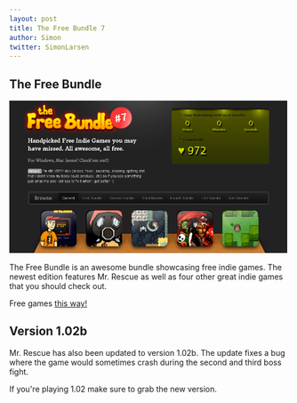 ```yaml
---
layout: post
title: The Free Bundle 7
author: Simon
twitter: SimonLarsen
---
```

## The Free Bundle ##

<a href="http://www.thefreebundle.com/">
	<img src="/img/freebundle.png" alt="The Free Bundle 7" class="img-responsive center-block">
</a>

The Free Bundle is an awesome bundle showcasing free indie games.
The newest edition features Mr. Rescue as well as four other great indie games
that you should check out.

Free games [this way!](http://www.thefreebundle.com/)

## Version 1.02b ##
Mr. Rescue has also been updated to version 1.02b.
The update fixes a bug where the game would sometimes crash during the second and third
boss fight.

If you're playing 1.02 make sure to grab the new version.
